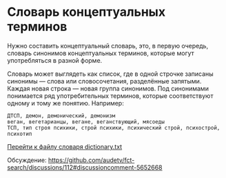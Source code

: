 # Словарь концептуальных терминов

Нужно составить концептуальный словарь, это, в первую очередь, словарь синонимов концептуальных терминов, которые могут употребляться в разной форме.

Словарь может выглядеть как список, где в одной строчке записаны синонимы — слова или словосочетания, разделённые запятыми. Каждая новая строка — новая группа синонимов. Под синонимами понимается ряд употребительных терминов, которые соответствуют одному и тому же понятию. Например:
```
ДТСП, демон, демонический, демонизм
веган, вегетарианцы, вегане, веганствующий, мясоеды
ТСП, тип строя психики, строй психики, психический строй, психострой, психотип
```
[Перейти к файлу словаря dictionary.txt](/dictionary.txt)

Обсуждение: https://github.com/audetv/fct-search/discussions/112#discussioncomment-5652668
